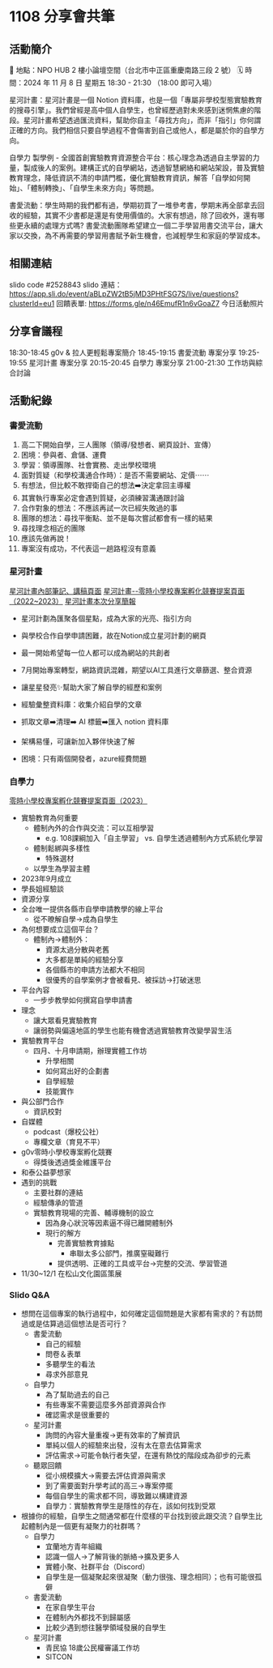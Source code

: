 # 1108 分享會共筆

## 活動簡介
📍 地點：NPO HUB 2 樓小論壇空間（台北市中正區重慶南路三段 2 號）
🗓️ 時間：2024 年 11 月 8 日 星期五 18:30 - 21:30 （18:00 即可入場）

星河計畫：星河計畫是一個 Notion 資料庫，也是一個「專屬非學校型態實驗教育的搜尋引擎」。我們曾經是高中個人自學生，也曾經歷過對未來感到迷惘焦慮的階段。星河計畫希望透過匯流資料，幫助你自主「尋找方向」，而非「指引」你何謂正確的方向。我們相信只要自學過程不會傷害到自己或他人，都是屬於你的自學方向。

自學力 製學例 - 全國首創實驗教育資源整合平台：核心理念為透過自主學習的力量，製成後人的案例。建構正式的自學網站，透過智慧網絡和網站架設，普及實驗教育理念，降低資訊不清的申請門檻，優化實驗教育資訊，解答「自學如何開始」、「體制轉換」、「自學生未來方向」等問題。

書愛流動：學生時期的我們都有過，學期初買了一堆參考書，學期末再全部拿去回收的經驗，其實不少書都是還是有使用價值的。大家有想過，除了回收外，還有哪些更永續的處理方式嗎? 書愛流動團隊希望建立一個二手學習用書交流平台，讓大家以交換，為不再需要的學習用書賦予新生機會，也減輕學生和家庭的學習成本。

## 相關連結
slido code #2528843
    slido 連結：https://app.sli.do/event/aBLpZW2tB5jMD3PHtFSG7S/live/questions?clusterId=eu1
回饋表單: https://forms.gle/n46EmufR1n6vGoaZ7
今日活動照片


## 分享會議程
18:30-18:45 g0v & 拉人更輕鬆專案簡介
18:45-19:15 書愛流動 專案分享
19:25-19:55 星河計畫 專案分享
20:15-20:45 自學力 專案分享
21:00-21:30 工作坊與綜合討論

## 活動紀錄
### 書愛流動
1. 高二下開始自學，三人團隊（領導/發想者、網頁設計、宣傳）
2. 困境：參與者、倉儲、運費
3. 學習：領導團隊、社會實務、走出學校環境
4. 面對質疑（和學校溝通合作時）：是否不需要網站、定價⋯⋯
1. 有想法，但比較不敢捍衛自己的想法➡️決定拿回主導權
2. 其實執行專案必定會遇到質疑，必須練習溝通跟討論
3. 合作對象的想法：不應該再試一次已經失敗過的事
4. 團隊的想法：尋找平衡點、並不是每次嘗試都會有一樣的結果
5. 尋找理念相近的團隊
6. 應該先做再說！
7. 專案沒有成功，不代表這一趟路程沒有意義


### 星河計畫
[星河計畫內部筆記、講稿頁面](https://galacticproject.notion.site/20241108-12b588c93ff78090bab9f8659980cd55?pvs=4)
[星河計畫--零時小學校專案孵化競賽提案頁面（2022~2023）](https://sch001.g0v.tw/dash/prj/PDDK.HR2uH7t37xp5Du9fM3cJNKKcU)
[星河計畫本次分享簡報](https://docs.google.com/presentation/d/1QxTP8pe6F-Nwi3fgdWNBbfOmm2rXM5xj/edit?usp=drive_link&rtpof=true&sd=true)
- 星河計劃為匯聚各個星點，成為大家的光亮、指引方向
- 與學校合作自學申請困難，故在Notion成立星河計劃的網頁
- 最一開始希望每一位人都可以成為網站的共創者
- 7月開始專案轉型，網路資訊混雜，期望以AI工具進行文章篩選、整合資源

- 讓星星發亮✨幫助大家了解自學的經歷和案例
- 經驗彙整資料庫：收集介紹自學的文章
- 抓取文章➡️清理➡️ AI 標籤➡️匯入 notion 資料庫
- 架構易懂，可讓新加入夥伴快速了解
- 困境：只有兩個開發者，azure經費問題

### 自學力
[零時小學校專案孵化競賽提案頁面（2023）](https://sch001.g0v.tw/dash/prj/Pn1mBym4QAdtcG3r5hCC9uFFE6nLXq)
- 實驗教育為何重要
    - 體制內外的合作與交流：可以互相學習
        - e.g. 108課綱加入「自主學習」 vs. 自學生透過體制內方式系統化學習
    - 體制鬆綁與多樣性
        - 特殊選材
    - 以學生為學習主體
- 2023年9月成立
- 學長姐經驗談
- 資源分享
- 全台唯一提供各縣市自學申請教學的線上平台
    - 從不暸解自學->成為自學生
- 為何想要成立這個平台？
    - 體制內->體制外：
        - 資源太過分散與老舊
        - 大多都是單純的經驗分享
        - 各個縣市的申請方法都大不相同
        - 很優秀的自學案例才會被看見、被採訪->打破迷思
- 平台內容
    - 一步步教學如何撰寫自學申請書
- 理念
    - 讓大眾看見實驗教育
    - 讓弱勢與偏遠地區的學生也能有機會透過實驗教育改變學習生活
- 實驗教育平台
    - 四月、十月申請期，辦理實體工作坊
        - 升學相關
        - 如何寫出好的企劃書
        - 自學經驗
        - 技能實作
- 與公部門合作
    - 資訊校對
- 自媒體
    - podcast（爆校公社）
    - 專欄文章（育見不平）
- g0v零時小學校專案孵化競賽
    - 得獎後透過獎金維護平台
- 和泰公益夢想家
- 遇到的挑戰
    - 主要社群的連結
    - 經驗傳承的管道
    - 實驗教育現場的完善、輔導機制的設立
        - 因為身心狀況等因素逼不得已離開體制外
        - 現行的解方
            - 完善實驗教育據點
                - 串聯太多公部門，推廣窒礙難行
            - 提供透明、正確的工具或平台->完整的交流、學習管道
- 11/30~12/1 在松山文化園區策展

### Slido Q&A
- 想問在這個專案的執行過程中，如何確定這個問題是大家都有需求的？有訪問過或是估算過這個想法是否可行？
    - 書愛流動
        - 自己的經驗
        - 問卷＆表單
        - 多聽學生的看法
        - 尋求外部意見
    - 自學力
        - 為了幫助過去的自己
        - 有些專案不需要這麼多外部資源與合作
        - 確認需求是很重要的
    - 星河計畫
        - 詢問的內容大量重複->更有效率的了解資訊
        - 單純以個人的經驗來出發，沒有太在意去估算需求
        - 評估需求->可能令執行者失望，在還有熱忱的階段成為卻步的元素
    - 聽眾回饋
        - 從小規模擴大->需要去評估資源與需求
        - 到了需要面對升學考試的高三->專案停擺
        - 每個自學生的需求都不同，導致難以構建資源
        - 自學力：實驗教育學生是隱性的存在，該如何找到受眾
- 根據你的經驗，自學生之間通常都在什麼樣的平台找到彼此跟交流？自學生比起體制內是一個更有凝聚力的社群嗎？
    - 自學力
        - 宜蘭地方青年組織
        - 認識一個人->了解背後的脈絡->擴及更多人
        - 實體小聚、社群平台（Discord）
        - 自學生是一個凝聚起來很凝聚（動力很強、理念相同）；也有可能很孤僻
    - 書愛流動
        - 在家自學生平台
        - 在體制內外都找不到歸屬感
        - 比較少遇到想往醫學領域發展的自學生
    - 星河計畫
        - 青民協 18歲公民權審議工作坊
        - SITCON